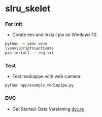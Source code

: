 # slru_skelet

### For init
- Create env and install pip on Windows 10:
```bash
python -m venv venv
\venv\Scripts\activate
pip install -r req.txt
```
### Test
- Test mediapipe with web-camera
```bash
python app/example_mediapipe.py
```
### DVC
- Get Started: Data Versioning [dvc.ru](https://dvc.org/doc/start/data-and-model-versioning)